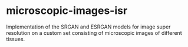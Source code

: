 # microscopic-images-isr
Implementation of the SRGAN and ESRGAN models for image super resolution on a custom set consisting of microscopic images of different tissues.
